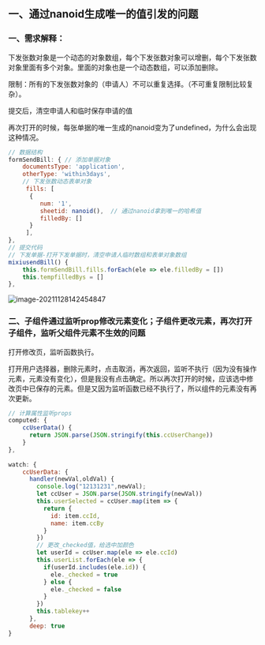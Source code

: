 ## 一、通过nanoid生成唯一的值引发的问题

### 一、需求解释：

下发张数对象是一个动态的对象数组，每个下发张数对象可以增删，每个下发张数对象里面有多个对象。里面的对象也是一个动态数组，可以添加删除。

限制：所有的下发张数对象的（申请人）不可以重复选择。（不可重复限制比较复杂）。



提交后，清空申请人和临时保存申请的值

再次打开的时候，每张单据的唯一生成的nanoid变为了undefined，为什么会出现这种情况。

```js
// 数据结构
formSendBill: { // 添加单据对象
    documentsType: 'application',
    otherType: 'within3days',
    // 下发张数动态表单对象
     fills: [
      { 
         num: '1', 
         sheetid: nanoid(),  // 通过nanoid拿到唯一的哈希值
         filledBy: []
      }
     ],
},
// 提交代码
// 下发单据-打开下发单据时，清空申请人临时数组和表单对象数组
mixiusendBill() {
    this.formSendBill.fills.forEach(ele => ele.filledBy = [])
    this.tempfilledBys = []
},

```

![image-20211128142454847](@alias/image-20211128142454847.png)



### 二、子组件通过监听prop修改元素变化；子组件更改元素，再次打开子组件，监听父组件元素不生效的问题

打开修改页，监听函数执行。

打开用户选择器，删除元素时，点击取消，再次返回，监听不执行（因为没有操作元素，元素没有变化），但是我没有点击确定。所以再次打开的时候，应该选中修改页中已保存的元素。但是又因为监听函数已经不执行了，所以组件的元素没有再次更新。

```js
// 计算属性监听props
computed: {
    ccUserData() {
      return JSON.parse(JSON.stringify(this.ccUserChange))
    }
},
    
watch: {
    ccUserData: {
      handler(newVal,oldVal) {
        console.log("12131231",newVal);
        let ccUser = JSON.parse(JSON.stringify(newVal))
        this.userSelected = ccUser.map(item => {
          return {
            id: item.ccId,
            name: item.ccBy
          }
        })
        // 更改_checked值，给选中加颜色
        let userId = ccUser.map(ele => ele.ccId)
        this.userList.forEach(ele => {
          if(userId.includes(ele.id)) {
            ele._checked = true
          } else {
            ele._checked = false
          }
        })
        this.tablekey++
      },
      deep: true
}
```

<ClientOnly>
  <Valine></Valine>
</ClientOnly>
